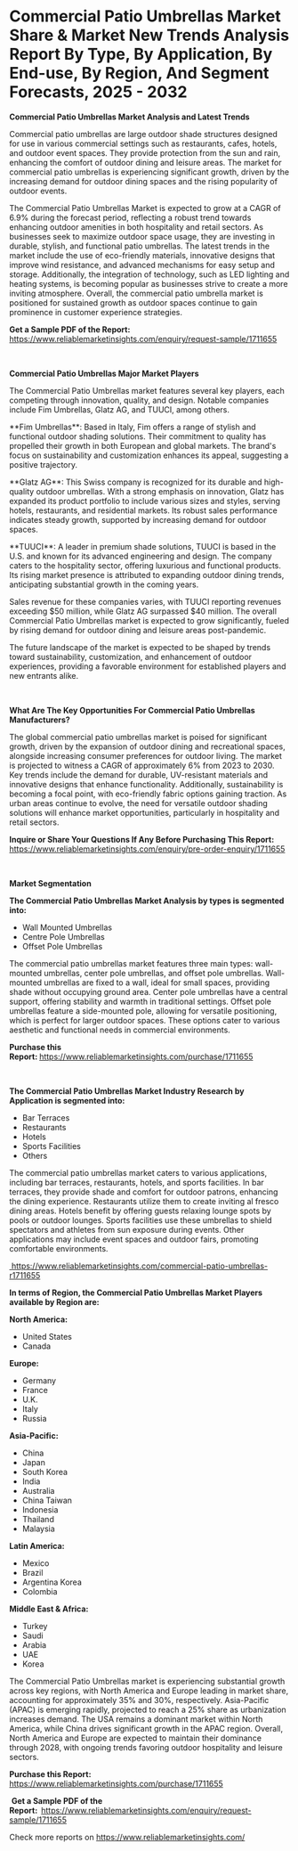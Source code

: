 <p><h1>Commercial Patio Umbrellas Market Share & Market New Trends Analysis Report By Type, By Application, By End-use, By Region, And Segment Forecasts, 2025 - 2032</h1></p><p><strong>Commercial Patio Umbrellas Market Analysis and Latest Trends</strong></p>
<p><p>Commercial patio umbrellas are large outdoor shade structures designed for use in various commercial settings such as restaurants, cafes, hotels, and outdoor event spaces. They provide protection from the sun and rain, enhancing the comfort of outdoor dining and leisure areas. The market for commercial patio umbrellas is experiencing significant growth, driven by the increasing demand for outdoor dining spaces and the rising popularity of outdoor events.</p><p>The Commercial Patio Umbrellas Market is expected to grow at a CAGR of 6.9% during the forecast period, reflecting a robust trend towards enhancing outdoor amenities in both hospitality and retail sectors. As businesses seek to maximize outdoor space usage, they are investing in durable, stylish, and functional patio umbrellas. The latest trends in the market include the use of eco-friendly materials, innovative designs that improve wind resistance, and advanced mechanisms for easy setup and storage. Additionally, the integration of technology, such as LED lighting and heating systems, is becoming popular as businesses strive to create a more inviting atmosphere. Overall, the commercial patio umbrella market is positioned for sustained growth as outdoor spaces continue to gain prominence in customer experience strategies.</p></p>
<p><strong>Get a Sample PDF of the Report:&nbsp;</strong> <a href="https://www.reliablemarketinsights.com/enquiry/request-sample/1711655?utm_campaign=2133&utm_medium=2&utm_source=Github&utm_content=ia&utm_term=05022025&utm_id=commercial-patio-umbrellas">https://www.reliablemarketinsights.com/enquiry/request-sample/1711655</a></p>
<p>&nbsp;</p>
<p><strong>Commercial Patio Umbrellas Major Market Players</strong></p>
<p><p>The Commercial Patio Umbrellas market features several key players, each competing through innovation, quality, and design. Notable companies include Fim Umbrellas, Glatz AG, and TUUCI, among others.</p><p>**Fim Umbrellas**: Based in Italy, Fim offers a range of stylish and functional outdoor shading solutions. Their commitment to quality has propelled their growth in both European and global markets. The brand's focus on sustainability and customization enhances its appeal, suggesting a positive trajectory.</p><p>**Glatz AG**: This Swiss company is recognized for its durable and high-quality outdoor umbrellas. With a strong emphasis on innovation, Glatz has expanded its product portfolio to include various sizes and styles, serving hotels, restaurants, and residential markets. Its robust sales performance indicates steady growth, supported by increasing demand for outdoor spaces.</p><p>**TUUCI**: A leader in premium shade solutions, TUUCI is based in the U.S. and known for its advanced engineering and design. The company caters to the hospitality sector, offering luxurious and functional products. Its rising market presence is attributed to expanding outdoor dining trends, anticipating substantial growth in the coming years.</p><p>Sales revenue for these companies varies, with TUUCI reporting revenues exceeding $50 million, while Glatz AG surpassed $40 million. The overall Commercial Patio Umbrellas market is expected to grow significantly, fueled by rising demand for outdoor dining and leisure areas post-pandemic.</p><p>The future landscape of the market is expected to be shaped by trends toward sustainability, customization, and enhancement of outdoor experiences, providing a favorable environment for established players and new entrants alike.</p></p>
<p>&nbsp;</p>
<p><strong>What Are The Key Opportunities For Commercial Patio Umbrellas Manufacturers?</strong></p>
<p><p>The global commercial patio umbrellas market is poised for significant growth, driven by the expansion of outdoor dining and recreational spaces, alongside increasing consumer preferences for outdoor living. The market is projected to witness a CAGR of approximately 6% from 2023 to 2030. Key trends include the demand for durable, UV-resistant materials and innovative designs that enhance functionality. Additionally, sustainability is becoming a focal point, with eco-friendly fabric options gaining traction. As urban areas continue to evolve, the need for versatile outdoor shading solutions will enhance market opportunities, particularly in hospitality and retail sectors.</p></p>
<p><strong>Inquire or Share Your Questions If Any Before Purchasing This Report:</strong> <a href="https://www.reliablemarketinsights.com/enquiry/pre-order-enquiry/1711655?utm_campaign=2133&utm_medium=2&utm_source=Github&utm_content=ia&utm_term=05022025&utm_id=commercial-patio-umbrellas">https://www.reliablemarketinsights.com/enquiry/pre-order-enquiry/1711655</a></p>
<p>&nbsp;</p>
<p><strong>Market Segmentation</strong></p>
<p><strong>The Commercial Patio Umbrellas Market Analysis by types is segmented into:</strong></p>
<p><ul><li>Wall Mounted Umbrellas</li><li>Centre Pole Umbrellas</li><li>Offset Pole Umbrellas</li></ul></p>
<p><p>The commercial patio umbrellas market features three main types: wall-mounted umbrellas, center pole umbrellas, and offset pole umbrellas. Wall-mounted umbrellas are fixed to a wall, ideal for small spaces, providing shade without occupying ground area. Center pole umbrellas have a central support, offering stability and warmth in traditional settings. Offset pole umbrellas feature a side-mounted pole, allowing for versatile positioning, which is perfect for larger outdoor spaces. These options cater to various aesthetic and functional needs in commercial environments.</p></p>
<p><strong>Purchase this Report:&nbsp;</strong><a href="https://www.reliablemarketinsights.com/purchase/1711655?utm_campaign=2133&utm_medium=2&utm_source=Github&utm_content=ia&utm_term=05022025&utm_id=commercial-patio-umbrellas">https://www.reliablemarketinsights.com/purchase/1711655</a></p>
<p>&nbsp;</p>
<p><strong>The Commercial Patio Umbrellas Market Industry Research by Application is segmented into:</strong></p>
<p><ul><li>Bar Terraces</li><li>Restaurants</li><li>Hotels</li><li>Sports Facilities</li><li>Others</li></ul></p>
<p><p>The commercial patio umbrellas market caters to various applications, including bar terraces, restaurants, hotels, and sports facilities. In bar terraces, they provide shade and comfort for outdoor patrons, enhancing the dining experience. Restaurants utilize them to create inviting al fresco dining areas. Hotels benefit by offering guests relaxing lounge spots by pools or outdoor lounges. Sports facilities use these umbrellas to shield spectators and athletes from sun exposure during events. Other applications may include event spaces and outdoor fairs, promoting comfortable environments.</p></p>
<p><a href="https://www.reliablemarketinsights.com/commercial-patio-umbrellas-r1711655?utm_campaign=2133&utm_medium=2&utm_source=Github&utm_content=ia&utm_term=05022025&utm_id=commercial-patio-umbrellas">&nbsp;https://www.reliablemarketinsights.com/commercial-patio-umbrellas-r1711655</a></p>
<p><strong>In terms of Region, the Commercial Patio Umbrellas Market Players available by Region are:</strong></p>
<p>
    <p> <strong> North America: </strong>
        <ul>
            <li>United States</li>
            <li>Canada</li>
        </ul>
        </p> 
    <p> <strong> Europe: </strong>
        <ul>
            <li>Germany</li>
            <li>France</li>
            <li>U.K.</li>
            <li>Italy</li>
            <li>Russia</li>
        </ul>
        </p> 
    <p> <strong> Asia-Pacific: </strong>
        <ul>
            <li>China</li>
            <li>Japan</li>
            <li>South Korea</li>
            <li>India</li>
            <li>Australia</li>
            <li>China Taiwan</li>
            <li>Indonesia</li>
            <li>Thailand</li>
            <li>Malaysia</li>
        </ul>
        </p> 
    <p> <strong> Latin America: </strong>
        <ul>
            <li>Mexico</li>
            <li>Brazil</li>
            <li>Argentina Korea</li>
            <li>Colombia</li>
        </ul>
        </p> 
    <p> <strong> Middle East & Africa: </strong>
        <ul>
            <li>Turkey</li>
            <li>Saudi</li>
            <li>Arabia</li>
            <li>UAE</li>
            <li>Korea</li>
        </ul>
    </p>
    </p>
<p><p>The Commercial Patio Umbrellas market is experiencing substantial growth across key regions, with North America and Europe leading in market share, accounting for approximately 35% and 30%, respectively. Asia-Pacific (APAC) is emerging rapidly, projected to reach a 25% share as urbanization increases demand. The USA remains a dominant market within North America, while China drives significant growth in the APAC region. Overall, North America and Europe are expected to maintain their dominance through 2028, with ongoing trends favoring outdoor hospitality and leisure sectors.</p></p>
<p><strong>Purchase this Report: </strong><a href="https://www.reliablemarketinsights.com/purchase/1711655?utm_campaign=2133&utm_medium=2&utm_source=Github&utm_content=ia&utm_term=05022025&utm_id=commercial-patio-umbrellas">https://www.reliablemarketinsights.com/purchase/1711655</a></p>
<p>&nbsp;<strong>Get a Sample PDF of the Report:&nbsp;&nbsp;</strong><a href="https://www.reliablemarketinsights.com/enquiry/request-sample/1711655?utm_campaign=2133&utm_medium=2&utm_source=Github&utm_content=ia&utm_term=05022025&utm_id=commercial-patio-umbrellas">https://www.reliablemarketinsights.com/enquiry/request-sample/1711655</a></p>
<p><strong></strong></p>
<p>Check more reports on <a href="https://www.reliablemarketinsights.com/?utm_campaign=2133&utm_medium=2&utm_source=Github&utm_content=ia&utm_term=05022025&utm_id=commercial-patio-umbrellas">https://www.reliablemarketinsights.com/</a></p>